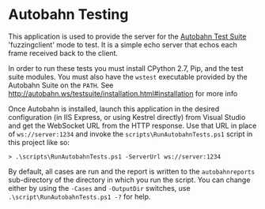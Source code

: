 ﻿# Autobahn Testing

This application is used to provide the server for the [Autobahn Test Suite](http://autobahn.ws/testsuite) 'fuzzingclient' mode to test. It is a simple echo server that echos each frame received back to the client.

In order to run these tests you must install CPython 2.7, Pip, and the test suite modules. You must also have
the `wstest` executable provided by the Autobahn Suite on the `PATH`. See http://autobahn.ws/testsuite/installation.html#installation for more info

Once Autobahn is installed, launch this application in the desired configuration (in IIS Express, or using Kestrel directly) from Visual Studio and get the WebSocket URL from the HTTP response. Use that URL in place of `ws://server:1234` and invoke the `scripts\RunAutobahnTests.ps1` script in this project like so:

```
> .\scripts\RunAutobahnTests.ps1 -ServerUrl ws://server:1234
```

By default, all cases are run and the report is written to the `autobahnreports` sub-directory of the directory in which you run the script. You can change either by using the `-Cases` and `-OutputDir` switches, use `.\script\RunAutobahnTests.ps1 -?` for help.
